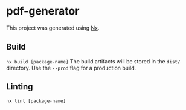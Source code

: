 # pdf-generator

This project was generated using [Nx](https://nx.dev).

## Build

`nx build [package-name]` The build artifacts will be stored in the `dist/` directory. Use the
`--prod` flag for a production build.

## Linting

`nx lint [package-name]`
